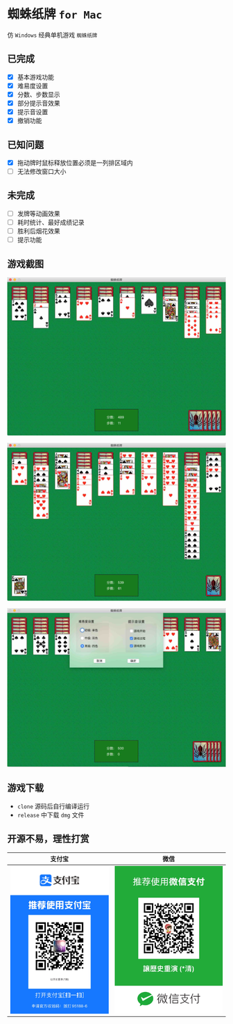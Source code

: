 # 蜘蛛纸牌 `for Mac`

仿 `Windows` 经典单机游戏 `蜘蛛纸牌`

## 已完成

- [x] 基本游戏功能
- [x] 难易度设置
- [x] 分数、步数显示
- [x] 部分提示音效果
- [x] 提示音设置
- [x] 撤销功能

## 已知问题

- [x] 拖动牌时鼠标释放位置必须是一列排区域内
- [ ] 无法修改窗口大小

## 未完成
- [ ] 发牌等动画效果
- [ ] 耗时统计、最好成绩记录
- [ ] 胜利后烟花效果
- [ ] 提示功能

## 游戏截图

![image](./images/shot_1.jpg)

![image](./images/shot_2.jpg)

![image](./images/shot_3.jpg)

## 游戏下载

* `clone` 源码后自行编译运行
* `release` 中下载 `dmg` 文件


## 开源不易，理性打赏

支付宝 | 微信
---|---
![image](./images/zhifubao.jpg) | ![image](./images/weixin.jpg)



